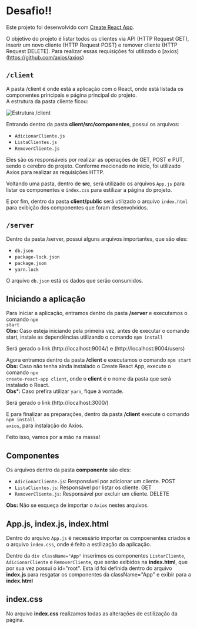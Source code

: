 # Desafio!!

Este projeto foi desenvolvido com [Create React App](https://github.com/facebook/create-react-app).<br/>

O objetivo do projeto é listar todos os clientes via API (HTTP Request GET), inserir um novo cliente (HTTP Request POST) e remover cliente (HTTP Request DELETE). Para realizar essas requisições foi utilizado o [axios] (https://github.com/axios/axios)<br/>

## <code>/client</code>

A pasta /client é onde está a aplicação com o React, onde está listada os componentes principais e página principal do projeto.<br/>
A estrutura da pasta cliente ficou:<br/>

![Estrutura /client](https://uploaddeimagens.com.br/images/002/673/365/full/estrutura.PNG?1590533181)<br/>

Entrando dentro da pasta **client/src/componentes**, possui os arquivos:<br/>
- <code>AdicionarCliente.js</code>
- <code>ListaClientes.js</code>
- <code>RemoverCliente.js</code>

Eles são os responsáveis por realizar as operações de GET, POST e PUT, sendo o cerebro do projeto. Conforme mecionado no início, foi utilizado Axios para realizar as requisições HTTP.<br/>

Voltando uma pasta, dentro de **src**, será utilizado os arquivos <code>App.js</code> para listar os componentes e <code>index.css</code> para estilizar a página do projeto.<br/>

E por fim, dentro da pasta **client/public** será utilizado o arquivo <code>index.html</code> para exibição dos componentes que foram desenvolvidos.<br/>

## <code>/server</code>

Dentro da pasta /server, possui alguns arquivos importantes, que são eles:<br/>
- <code>db.json</code>
- <code>package-lock.json</code>
- <code>package.json</code>
- <code>yarn.lock</code>

O arquivo <code>db.json</code> está os dados que serão consumidos.<br/>


## Iniciando a aplicação

Para iniciar a aplicação, entramos dentro da pasta **/server** e executamos o comando <code>npm start</code><br/>
**Obs:** Caso esteja iniciando pela primeira vez, antes de executar o comando start, instale as dependências utilizando o comando <code>npm install</code><br/>

Será gerado o link (http://localhost:9004/) e (http://localhost:9004/users)<br/>

Agora entramos dentro da pasta **/client** e executamos o comando <code>npm start</code><br/>
**Obs:** Caso não tenha ainda instalado o Create React App, execute o comando <code>npx create-react-app client</code>, onde o **client** é o nome da pasta que será instalado o React.<br/>
**Obs²:** Caso prefira utilizar <code>yarn</code>, fique à vontade.<br/>

Será gerado o link (http://localhost:3000/)

E para finalizar as preparações, dentro da pasta **/client** execute o comando <code>npm install axios</code>, para instalação do Axios.

Feito isso, vamos por a mão na massa!<br/>

## Componentes

Os arquivos dentro da pasta **componente** são eles:
- <code>AdicionarCliente.js</code>: Responsável por adicionar um cliente. POST
- <code>ListaClientes.js</code>: Responsável por listar os cliente. GET
- <code>RemoverCliente.js</code>: Responsável por excluir um cliente. DELETE<br/>

**Obs:** Não se esqueça de importar o <code>Axios</code> nestes arquivos.

## App.js, index.js, index.html

Dentro do arquivo <code>App.js</code> é necessário importar os compoenentes criados e o arquivo <code>index.css</code>, onde é feito a estilização da aplicação.<br/>

Dentro da <code>div className="App"</code> inserimos os componentes <code>ListarCliente</code>, <code>AdicionarCliente</code> e <code>RemoverCliente</code>, que serão exibidos na **index.html**, que por sua vez possui o id="root". Esta id foi definida dentro do arquivo **index.js** para resgatar os componentes da className="App" e exibir para a **index.html**<br/>

## index.css

No arquivo **index.css** realizamos todas as alterações de estilização da página.